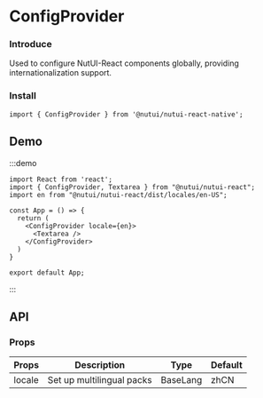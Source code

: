 # ConfigProvider

### Introduce

Used to configure NutUI-React components globally, providing internationalization support.

### Install

```tsx
import { ConfigProvider } from '@nutui/nutui-react-native';
```

## Demo

:::demo

```tsx
import React from 'react';
import { ConfigProvider, Textarea } from "@nutui/nutui-react";
import en from "@nutui/nutui-react/dist/locales/en-US";

const App = () => {
  return (
    <ConfigProvider locale={en}>
      <Textarea />
    </ConfigProvider>
  )
}

export default App;
```

:::

## API

### Props

| Props  | Description               | Type     | Default |
| ------ | ------------------------- | -------- | ------- |
| locale | Set up multilingual packs | BaseLang | zhCN    |

